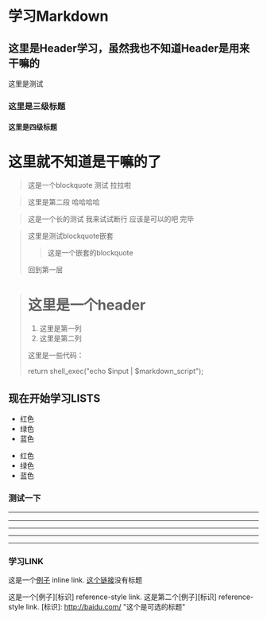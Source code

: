 学习Markdown 
============
这里是Header学习，虽然我也不知道Header是用来干嘛的
--------------------------------------------------

这里是测试<br />   

### 这里是三级标题

#### 这里是四级标题

# 这里就不知道是干嘛的了

> 这是一个blockquote 测试
> 拉拉啦

> 这里是第二段
> 哈哈哈哈

> 这是一个长的测试
我来试试断行
应该是可以的吧
完毕

> 这里是测试blockquote嵌套
> 
> > 这是一个嵌套的blockquote
>
> 回到第一层

> # 这里是一个header
>
> 1. 这里是第一列
> 2. 这里是第二列
>
> 这里是一些代码：
>
>    return shell_exec("echo $input | $markdown_script");

## 现在开始学习LISTS

* 红色
* 绿色
* 蓝色

+ 红色
+ 绿色
+ 蓝色

### 测试一下<hr />
***
* * *
---
- - -

### 学习LINK

这是一个[例子](http://baidu.com/ "标题") inline link.
[这个链接](http://baidu.com/)没有标题

这是一个[例子][标识] reference-style link.
这是第二个[例子][标识] reference-style link.
[标识]: http://baidu.com/ "这个是可选的标题"

